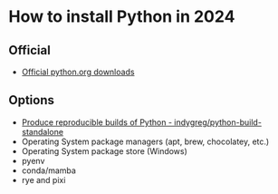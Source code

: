# How to install Python in 2024

## Official

- [Official python.org downloads](https://www.python.org/downloads/)

## Options

- [Produce reproducible builds of Python - indygreg/python-build-standalone](https://github.com/indygreg/python-build-standalone)
- Operating System package managers (apt, brew, chocolatey, etc.)
- Operating System package store (Windows)
- pyenv
- conda/mamba
- rye and pixi
